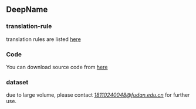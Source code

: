 ## DeepName






### translation-rule
translation rules are listed [here](1.pdf)


### Code

You can download source code from [here](code.zip)

### dataset
due to large volume, please contact *18110240048@fudan.edu.cn* for further use.
